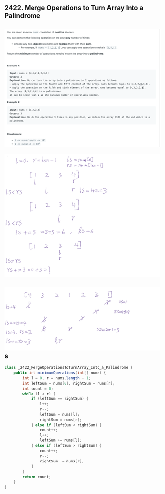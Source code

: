 ## 2422. Merge Operations to Turn Array Into a Palindrome
![](img/2024-11-18-13-11-01.png)
---


![](img/2024-11-18-13-56-06.png)


![](img/2024-11-18-13-56-21.png)s
---

```java
class _2422_MergeOperationsToTurnArray_Into_a_Palindrome {
    public int minimumOperations(int[] nums) {
        int l = 0, r = nums.length - 1;
        int leftSum = nums[0], rightSum = nums[r];
        int count = 0;
        while (l < r) {
            if (leftSum == rightSum) {
                l++;
                r--;
                leftSum = nums[l];
                rightSum = nums[r];
            } else if (leftSum < rightSum) {
                count++;
                l++;
                leftSum += nums[l];
            } else if (leftSum > rightSum) {
                count++;
                r--;
                rightSum += nums[r];
            }
        }
        return count;
    }
}
```
